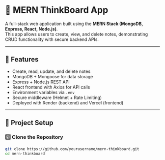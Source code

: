 # 🧠 MERN ThinkBoard App

A full-stack web application built using the **MERN Stack (MongoDB, Express, React, Node.js)**.  
This app allows users to create, view, and delete notes, demonstrating CRUD functionality with secure backend APIs.

---

## 🚀 Features
- Create, read, update, and delete notes
- MongoDB + Mongoose for data storage
- Express + Node.js REST API
- React frontend with Axios for API calls
- Environment variables via `.env`
- Secure middleware (Helmet + Rate Limiting)
- Deployed with Render (backend) and Vercel (frontend)

---

## 🧱 Project Setup

### 1️⃣ Clone the Repository
```bash
git clone https://github.com/yourusername/mern-thinkboard.git
cd mern-thinkboard

